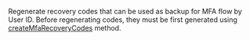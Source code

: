 Regenerate recovery codes that can be used as backup for MFA flow by User ID.
Before regenerating codes, they must be first generated using [createMfaRecoveryCodes](/docs/references/cloud/client-web/account#createMfaRecoveryCodes) method.
